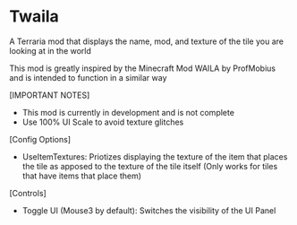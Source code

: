 # Twaila
 
A Terraria mod that displays the name, mod, and texture of the tile you are looking at in the world

This mod is greatly inspired by the Minecraft Mod WAILA by ProfMobius and is intended to function in a similar way

[IMPORTANT NOTES]
- This mod is currently in development and is not complete
- Use 100% UI Scale to avoid texture glitches

[Config Options]
- UseItemTextures: Priotizes displaying the texture of the item that places the tile as apposed to the texture of the tile itself (Only works for tiles that have items that place them)

[Controls]
- Toggle UI (Mouse3 by default): Switches the visibility of the UI Panel

